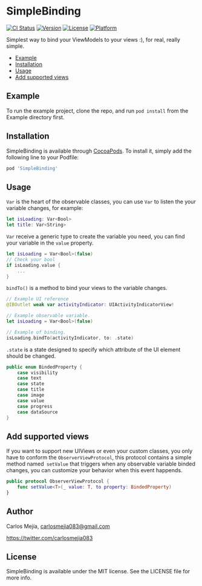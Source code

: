 # SimpleBinding

[![CI Status](https://img.shields.io/travis/mejiagarcia/SimpleBinding.svg?style=flat)](https://travis-ci.org/mejiagarcia/SimpleBinding)
[![Version](https://img.shields.io/cocoapods/v/SimpleBinding.svg?style=flat)](https://cocoapods.org/pods/SimpleBinding)
[![License](https://img.shields.io/cocoapods/l/SimpleBinding.svg?style=flat)](https://cocoapods.org/pods/SimpleBinding)
[![Platform](https://img.shields.io/cocoapods/p/SimpleBinding.svg?style=flat)](https://cocoapods.org/pods/SimpleBinding)

Simplest way to bind your ViewModels to your views :), for real, really simple.

- [Example](#example)
- [Installation](#installation)
- [Usage](#usage)
- [Add supported views](#add-supported-views)

## Example

To run the example project, clone the repo, and run `pod install` from the Example directory first.

## Installation

SimpleBinding is available through [CocoaPods](https://cocoapods.org). To install
it, simply add the following line to your Podfile:

```ruby
pod 'SimpleBinding'
```

## Usage

`Var` is the heart of the observable classes, you can use `Var` to listen the your variable changes, for example:


```swift
let isLoading: Var<Bool>
let title: Var<String>
```

`Var` receive a generic type to create the variable you need, you can find your variable in the `value` property.

```swift
let isLoading = Var<Bool>(false)
// Check your bool
if isLoading.value {
    ...
}
```

`bindTo()` is a method to bind your views to the variable changes.
```swift
// Example UI reference
@IBOutlet weak var activityIndicator: UIActivityIndicatorView!

// Example observable variable.
let isLoading = Var<Bool>(false)

// Example of binding.
isLoading.bindTo(activityIndicator, to: .state)
```

`.state` is a state designed to specify which attribute of the UI element should be changed.
```swift
public enum BindedProperty {
    case visibility
    case text
    case state
    case title
    case image
    case value
    case progress
    case dataSource
}
```


## Add supported views
If you want to support new UIViews or even your custom classes, you only have to conform the `ObserverViewProtocol`, this protocol contains a simple method named` setValue` that triggers when any observable variable binded changes, you can customize your behavior when this event happends.


```swift
public protocol ObserverViewProtocol {
    func setValue<T>(_ value: T, to property: BindedProperty)
}
```

## Author
Carlos Mejía,
carlosmejia083@gmail.com

https://twitter.com/carlosmejia083

## License

SimpleBinding is available under the MIT license. See the LICENSE file for more info.
